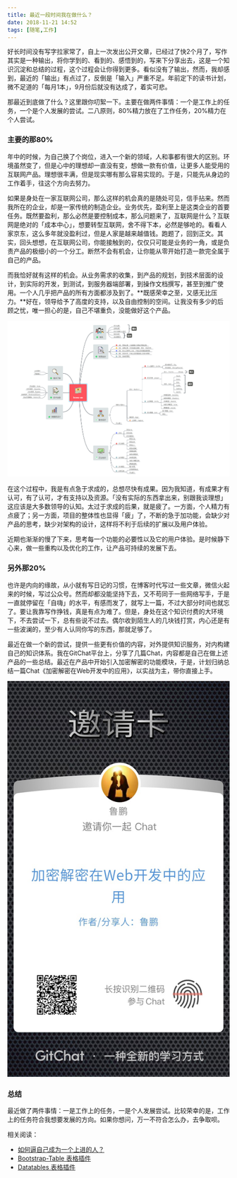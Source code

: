 ```yaml
---
title: 最近一段时间我在做什么？
date: 2018-11-21 14:52
tags: [随笔,工作]
---
```


好长时间没有写字拉家常了，自上一次发出公开文章，已经过了快2个月了，写作其实是一种输出，将你学到的、看到的、感悟到的，写来下分享出去，这是一个知识沉淀和总结的过程，这个过程会让你得到更多。看似没有了输出，然而，我却感到，最近的「输出」有点过了，反倒是「输入」严重不足。年前定下的读书计划，微不足道的「每月1本」，9月份后就没有达成了，着实可悲。

那最近到底做了什么？这里跟你叨絮一下。主要在做两件事情：一个是工作上的任务，一个是个人发展的尝试。二八原则，80%精力放在了工作任务，20%精力在个人尝试。

### 主要的那80%
年中的时候，为自己换了个岗位，进入一个新的领域，人和事都有很大的区别。环境虽然变了，但是心中的理想却一直没有变，想做一款有价值，让更多人能受用的互联网产品。理想很丰满，但是现实哪有那么容易实现的。于是，只能先从身边的工作着手，往这个方向去努力。

如果是身处在一家互联网公司，那么这样的机会真的是随处可见，信手拈来。然而我所在的企业，却是一家传统的制造企业。业务优先，盈利至上是这类企业的首要任务。既然要盈利，那么必然是要控制成本，那么问题来了，互联网是什么？互联网是绝对的「成本中心」，想要转型互联网，舍不得下本，必然是够呛的。看看人家京东，这么多年就没盈利过，但是人家是越来越值钱。跑题了，回到正文。其实，回头想想，在互联网公司，你能接触到的，仅仅只可能是业务的一角，或是负责产品的极细小的一个分工。断然不会有机会，让你能从零开始打造一款完全属于自己的产品。

而我恰好就有这样的机会。从业务需求的收集，到产品的规划，到技术层面的设计，到实际的开发，到测试，到服务器端部署，到操作文档撰写，甚至到推广使用。一个人几乎把产品的所有方面都涉及到了。**既感荣幸之至，又感无比压力。**好在，领导给予了高度的支持，以及自由控制的空间。让我没有多少的后顾之忧，唯一担心的是，自己不堪重负，没能做好这个产品。

![](../image/about_work/2018-11-20_200600.png)

在这个过程中，我是有点急于求成的，总想尽快有成果。因为我知道，有成果才有认可，有了认可，才有支持以及资源。「没有实际的东西拿出来，别跟我谈理想」这应该是大多数领导的认知。太过于求成的后果，就是疲了。一方面，个人精力有点疲了；另一方面，项目的整体性也显得「疲」了，不断的急于加功能，会缺少对产品的思考，缺少对架构的设计，这样将不利于后续的扩展以及用户体验。

近期也渐渐的慢了下来，思考每一个功能的必要性以及它的用户体验。是时候静下心来，做一些重构以及优化的工作，让产品可持续的发展下去。

### 另外那20%
也许是内向的缘故，从小就有写日记的习惯，在博客时代写过一些文章，微信火起来的时候，写过公众号。然而却都没能坚持下去，又不苟同于一些网络写手，于是一直就停留在「自嗨」的水平，有感而发了，就写上一篇，不过大部分时间也就忘了。要让我靠写作挣钱，真是有点为难了。但是，身处在这个知识付费的大环境下，不去尝试一下，总有些说不过去。偶尔收到陌生人的几块钱打赏，内心还是有一些波澜的，至少有人认同你写的东西，那就足够了。

最近在做一个新的尝试，提供一些更有价值的内容，对外提供知识服务，对内构建自己的知识体系。我在GitChat平台上，分享了几篇Chat，内容都是自己在做上述产品的一些总结。最近在产品中开始引入加密解密的功能模块，于是，计划归纳总结一篇Chat《加密解密在Web开发中的应用》，以实战为主，带你直接上手。

![](../image/about_work/IMG_0389.JPG)

### 总结
最近做了两件事情：一是工作上的任务，一是个人发展尝试。比较荣幸的是，工作上的任务符合我想要发展的方向。如果你想问，万一不符合怎么办，去争取呗。

相关阅读：
- [如何逼自己成为一个上进的人？](https://www.jianshu.com/p/cc3f686c8268)
- [Bootstrap-Table 表格插件](https://www.jianshu.com/p/8c4ff8eca14f)
- [Datatables 表格插件](https://www.jianshu.com/p/79a3f7a848ec)